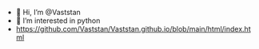 - 👋 Hi, I’m @Vaststan
- 👀 I’m interested in python
- https://github.com/Vaststan/Vaststan.github.io/blob/main/html/index.html
<!---
Estou aprendendo sobre essa plataforma e que entender melhor como tudo funciona por tras de todos os programas
--->

